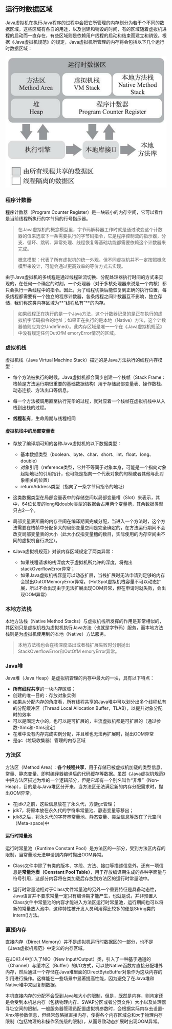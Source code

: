 ## 运行时数据区域

Java虚拟机在执行Java程序的过程中会把它所管理的内存划分为若干个不同的数据区域。这些区域有各自的用途，以及创建和销毁的时间，有的区域随着虚拟机进程的启动而一直存在，有些区域则是依赖用户线程的启动和结束而建立和销毁。根据《Java虚拟机规范》的规定，Java虚拟机所管理的内存将会包括以下几个运行时数据区域：

![JVM运行时数据区](../images/jvm/jvm运行时数据区.jpg)

### 程序计数器

程序计数器（Program Counter Register）是一块较小的内存空间，它可以看作是当前线程所执行的字节码的行号指示器。

> 在Java虚拟机的概念模型里，字节码解释器工作时就是通过改变这个计数器的值来选取下一条需要执行的字节码指令，它是程序控制流的指示器，分支、循环、跳转、异常处理、线程恢复等基础功能都需要依赖这个计数器来完成。
>
> 概念模型：代表了所有虚拟机的统一外观，但不同虚拟机并不一定按照概念模型来设计，可能会通过更高效率的等价方式去实现。

由于Java虚拟机的多线程是通过线程轮流切换、分配处理器执行时间的方式来实现的，在任何一个确定的时刻，一个处理器（对于多核处理器来说是一个内核）都只会执行一条线程中的指令。因此，为了线程切换后能恢复到正确的执行位置，每条线程都需要有一个独立的程序计数器，各条线程之间计数器互不影响，独立存储，我们称这类内存区域为**“线程私有”**的内存。

> 如果线程正在执行的是一个Java方法，这个计数器记录的是正在执行的虚拟机字节码指令的地址；如果正在执行的是本地（Native）方法，这个计数器值则应为空Undefined）。此内存区域是唯一一个在《Java虚拟机规范》中没有规定任何OutOfM emoryError情况的区域。

### 虚拟机栈

虚拟机栈（Java Virtual Machine Stack）描述的是Java方法执行的线程内存模型：

- 每个方法被执行的时候，Java虚拟机都会同步创建一个栈帧（Stack Frame：栈帧是方法运行期很重要的基础数据结构）用于存储局部变量表、操作数栈、动态连接、方法出口等信息。
- 每一个方法被调用直至执行完毕的过程，就对应着一个栈帧在虚拟机栈中从入栈到出栈的过程。

- **线程私有**，生命周期与线程相同

#### 虚拟机栈中的局部变量表

- 存放了编译期可知的各种Java虚拟机的以下数据类型：
  - 基本数据类型（boolean、byte、char、short、int、float、long、double）
  - 对象引用（reference类型，它并不等同于对象本身，可能是一个指向对象起始地址的引用指针，也可能是指向一个代表对象的句柄或者其他与此对象相关的位置）
  - returnAddress类型（指向了一条字节码指令的地址）

- 这类数据类型在局部变量表中的存储空间以局部变量槽（Slot）来表示，其中，64位长度的long和double类型的数据会占用两个变量槽，其余数据类型只占2一个。
- 局部变量表所需的内存空间在编译期间完成分配，当进入一个方法时，这个方法需要在栈帧中分配多大的局部变量空间是完全确定的，在方法运行期间不会改变局部变量表的大小（此大小仅指变量槽的数目，实际使用的内存空间由不同的虚拟机自行决定）。
- 《Java虚拟机规范》对该内存区域规定了两类异常：
  - 如果线程请求的栈深度大于虚拟机所允许的深度，将抛出stackOverflowError异常；
  - 如果Java虚拟机栈容量可以动态扩展，当栈扩展时无法申请到足够的内存会抛出OutOfMemoryError异常。（HotSpot虚拟机栈容量不可以动态扩展，所以不会出现由于无法扩展出现OOM异常，但在申请时就失败，会出现OOM异常）

### 本地方法栈

本地方法栈（Native Method Stacks）与虚拟机栈所发挥的作用是非常相似的，其区别只是虚拟机栈为虚拟机执行Java方法（也就是字节码）服务，而本地方法栈则是为虚拟机使用到的本地（Native）方法服务。

> 本地方法栈也会在栈深度溢出或者栈扩展失败时分别抛出StackOverflowError和OutOfM emoryError异常。

### Java堆

Java堆（Java Heap）是虚拟机管理的内存中最大的一块，具有以下特点：

- **所有线程共享**的一块内存区域；
- 创建的唯一目的：存放对象实例
- 如果从分配内存的角度看，所有线程共享的Java堆中可以划分出多个线程私有的分配缓冲区（Thread Local Allocation Buffer，TLAB），以提升对象分配时的效率
- 可以是固定大小的，也可以是可扩展的，主流虚拟机都是可扩展的（通过参数-Xmx和-Xms设定）
- 在堆中没有内存完成实例分配，并且堆也无法再扩展时，抛出OOM异常
- 是gc（垃圾收集器）管理的内存区域

### 方法区

方法区（Method Area）：**各个线程共享**，用于存储已被虚拟机加载的类型信息、常量、静态变量、即时编译器编译后的代码缓存等数据。虽然《Java虚拟机规范》中把方法区描述为堆的一个逻辑部分，但是它却有一个别名叫作“非堆”（Non-Heap），目的是与Java堆区分开来。当方法区无法满足新的内存分配需求时，抛出OOM异常。

- 在jdk7之前，这些信息放在了永久代，方便gc管理；
- jdk7，将原本放在永久代的字符串常量池、静态变量等移出；
- jdk8之后，将永久代的字符串常量池、静态变量、类型信息等放在了元空间（Meta-space)中

#### 运行时常量池

运行时常量池（Runtime Constant Pool）是方法区的一部分，受到方法区内存的限制，当常量池无法申请到内存时抛出OOM异常。

- Class文件中除了有类的版本、字段、方法、接口等描述信息外，还有一项信息是**常量池表（Constant Pool Table）**，用于存放编译期生成的各种字面量与符号引用，这部分内容将在类加载后存放到方法区的运行时常量池中。

- 运行时常量池相对于Class文件常量池的另外一个重要特征是具备动态性，Java语言并不要求常量一定只有编译期才能产生，也就是说，并非预置入Class文件中常量池的内容才能进入方法区运行时常量池，运行期间也可以将新的常量放入池中，这种特性被开发人员利用得比较多的便是String类的intern()方法。

### 直接内存

直接内存（Direct Memory）并不是虚拟机运行时数据区的一部分，也不是《Java虚拟机规范》中定义的内存区域。

在JDK1.4中加入了NIO（New Input/Output）类，引入了一种基于通道的（Channel）与缓冲区（Buffer）的I/O方式，可以使Native函数库直接分配堆外内存，然后通过一个存储在Java堆里面的DirectByteBuffer对象作为这块内存的引用进行操作。这样能在一些场景中显著提高性能，因为避免了在Java堆和Native堆中来回复制数据。

本机直接内存的分配不会受到Java堆大小的限制，但是，既然是内存，则肯定还是会受到本机总内存（包括物理内存、SWAP分区或者分页文件）大小以及处理器寻址空间的限制，一般服务器管理员配置虚拟机参数时，会根据实际内存去设置-Xmx等参数信息，但经常忽略掉直接内存，使得各个内存区域总和大于物理内存限制（包括物理的和操作系统级的限制），从而导致动态扩展时出现OOM异常。





